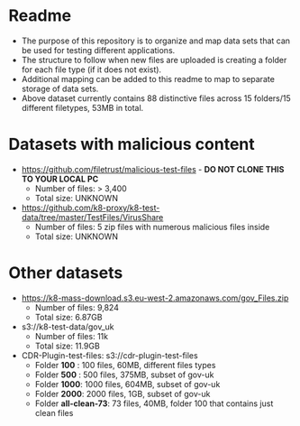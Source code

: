# Readme

- The purpose of this repository is to organize and map data sets that can be used for testing different applications. 
- The structure to follow when new files are uploaded is creating a folder for each file type (if it does not exist).
- Additional mapping can be added to this readme to map to separate storage of data sets.
- Above dataset currently contains 88 distinctive files across 15 folders/15 different filetypes,  53MB in total.

# Datasets with malicious content
- https://github.com/filetrust/malicious-test-files -  **DO NOT CLONE THIS TO YOUR LOCAL PC**
   - Number of files: > 3,400
   - Total size: UNKNOWN
- https://github.com/k8-proxy/k8-test-data/tree/master/TestFiles/VirusShare
   - Number of files: 5 zip files with numerous malicious files inside
   - Total size: UNKNOWN

# Other datasets
- https://k8-mass-download.s3.eu-west-2.amazonaws.com/gov_Files.zip
   - Number of files: 9,824
   - Total size: 6.87GB
- s3://k8-test-data/gov_uk
   - Number of files: 11k
   - Total size: 11.9GB
- CDR-Plugin-test-files: s3://cdr-plugin-test-files
   - Folder **100** :         100  files, 60MB,  different files types
   - Folder **500** :         500  files, 375MB, subset of gov-uk
   - Folder **1000**:         1000 files, 604MB, subset of gov-uk
   - Folder **2000**:         2000 files, 1GB,   subset of gov-uk
   - Folder **all-clean-73**: 73   files, 40MB,  folder 100 that contains just clean files
